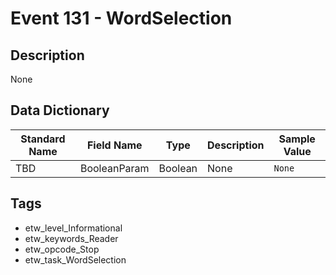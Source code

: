 # Event 131 - WordSelection

## Description
None

## Data Dictionary
|Standard Name|Field Name|Type|Description|Sample Value|
|---|---|---|---|---|
|TBD|BooleanParam|Boolean|None|`None`|

## Tags
* etw_level_Informational
* etw_keywords_Reader
* etw_opcode_Stop
* etw_task_WordSelection